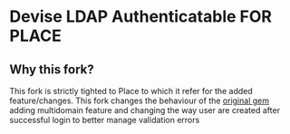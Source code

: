 Devise LDAP Authenticatable FOR PLACE
===========================

Why this fork?
--------------
This fork is strictly tighted to Place to which it refer for the added feature/changes.
This fork changes the behaviour of the [original gem](https://github.com/cschiewek/devise_ldap_authenticatable) adding multidomain feature and changing the way user are created after successful login to better manage validation errors
